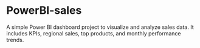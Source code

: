 # PowerBI-sales
A simple Power BI dashboard project to visualize and analyze sales data. It includes KPIs, regional sales, top products, and monthly performance trends.
